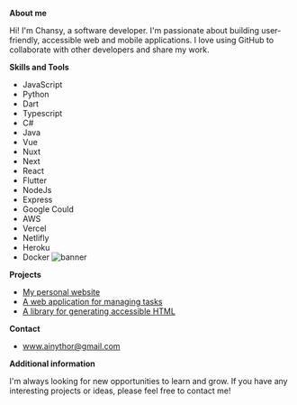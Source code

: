 **About me**

Hi! I'm Chansy, a software developer. I'm passionate about building user-friendly, accessible web and mobile applications. I love using GitHub to collaborate with other developers and share my work.

**Skills and Tools**
* JavaScript
* Python
* Dart
* Typescript
* C#
* Java
* Vue
* Nuxt
* Next
* React
* Flutter
* NodeJs
* Express
* Google Could
* AWS
* Vercel
* Netlifly
* Heroku
* Docker
![banner](https://www.google.com/url?sa=i&url=https%3A%2F%2Fen.wikipedia.org%2Fwiki%2FPython_%2528programming_language%2529&psig=AOvVaw1I3foe2HiYSOU5NzmtvFLN&ust=1695042534374000&source=images&cd=vfe&opi=89978449&ved=0CBAQjRxqFwoTCIiZjNPbsYEDFQAAAAAdAAAAABAE)

**Projects**

* [My personal website](https://github.com/alice-smith/alice-smith.github.io)
* [A web application for managing tasks](https://github.com/alice-smith/task-manager)
* [A library for generating accessible HTML](https://github.com/alice-smith/accessible-html)

**Contact**

* www.ainythor@gmail.com

**Additional information**

I'm always looking for new opportunities to learn and grow. If you have any interesting projects or ideas, please feel free to contact me!
